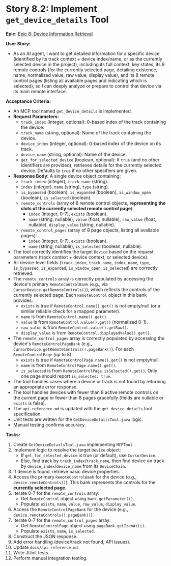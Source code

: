# Story 8.2: Implement `get_device_details` Tool

**Epic:** [Epic 8: Device Information Retrieval](../epic-8.md)

**User Story:**

*   As an AI agent, I want to get detailed information for a specific device (identified by its track context + device index/name, or as the currently selected device in the project), including its full context, key states, its 8 remote controls (for the currently selected page, detailing existence, name, normalized value, raw value, display value), and its 8 remote control pages (listing all available pages and indicating which is selected), so I can deeply analyze or prepare to control that device via its main remote interface.

**Acceptance Criteria:**

*   An MCP tool named `get_device_details` is implemented.
*   **Request Parameters:**
    *   `track_index` (integer, optional): 0-based index of the track containing the device.
    *   `track_name` (string, optional): Name of the track containing the device.
    *   `device_index` (integer, optional): 0-based index of the device on its track.
    *   `device_name` (string, optional): Name of the device.
    *   `get_for_selected_device` (boolean, optional): If `true` (and no other identifiers are provided), retrieves details for the currently selected device. Defaults to `true` if no other specifiers are given.
*   **Response Body:** A single device object containing:
    *   `track_index` (integer), `track_name` (string).
    *   `index` (integer), `name` (string), `type` (string).
    *   `is_bypassed` (boolean), `is_expanded` (boolean), `is_window_open` (boolean), `is_selected` (boolean).
    *   `remote_controls` (array of 8 remote control objects, **representing the slots of the currently selected remote control page**):
        *   `index` (integer, 0-7), `exists` (boolean).
        *   `name` (string, nullable), `value` (float, nullable), `raw_value` (float, nullable), `display_value` (string, nullable).
    *   `remote_control_pages` (array of 8 page objects, listing all available pages):
        *   `index` (integer, 0-7), `exists` (boolean).
        *   `name` (string, nullable), `is_selected` (boolean, nullable). <!-- Only one page will have is_selected: true -->
*   The tool correctly identifies the target `Device` based on the request parameters (track context + device context, or selected device).
*   All device-level fields (`track_index`, `track_name`, `index`, `name`, `type`, `is_bypassed`, `is_expanded`, `is_window_open`, `is_selected`) are correctly retrieved.
*   The `remote_controls` array is correctly populated by accessing the device's primary `RemoteControlBank` (e.g., via `CursorDevice.getRemoteControls()`), which reflects the controls of the currently selected page. Each `RemoteControl` object in this bank provides:
    *   `exists` is true if `RemoteControl.name().get()` is not empty/null (or a similar reliable check for a mapped parameter).
    *   `name` is from `RemoteControl.name().get()`.
    *   `value` is from `RemoteControl.value().get()` (normalized 0-1).
    *   `raw_value` is from `RemoteControl.value().getRaw()`.
    *   `display_value` is from `RemoteControl.displayedValue().get()`.
*   The `remote_control_pages` array is correctly populated by accessing the device's `RemoteControlPageBank` (e.g., `CursorDevice.getRemoteControls().pageBank()`). For each `RemoteControlPage` (up to 8):
    *   `exists` is true if `RemoteControlPage.name().get()` is not empty/null.
    *   `name` is from `RemoteControlPage.name().get()`.
    *   `is_selected` is from `RemoteControlPage.isSelected().get()`. Only one page should report `is_selected: true`.
*   The tool handles cases where a device or track is not found by returning an appropriate error response.
*   The tool handles devices with fewer than 8 active remote controls on the current page or fewer than 8 pages gracefully (fields are nullable or `exists` is false).
*   The `api-reference.md` is updated with the `get_device_details` tool specification.
*   Unit tests are written for the `GetDeviceDetailsTool.java` logic.
*   Manual testing confirms accuracy.

**Tasks:**

1.  Create `GetDeviceDetailsTool.java` implementing `MCPTool`.
2.  Implement logic to resolve the target `Device` object:
    *   If `get_for_selected_device` is true (or default), use `CursorDevice`.
    *   Else, find track by `track_index`/`track_name`, then find device on track by `device_index`/`device_name` from its `DeviceChain`.
3.  If device is found, retrieve basic device properties.
4.  Access the primary `RemoteControlBank` for the device (e.g., `device.remoteControls()`). This bank represents the controls for the **currently selected page**.
5.  Iterate 0-7 for the `remote_controls` array:
    *   Get `RemoteControl` object using `bank.getParameter(i)`.
    *   Populate `exists`, `name`, `value`, `raw_value`, `display_value`.
6.  Access the `RemoteControlPageBank` for the device (e.g., `device.remoteControls().pageBank()`).
7.  Iterate 0-7 for the `remote_control_pages` array:
    *   Get `RemoteControlPage` object using `pageBank.getItemAt(i)`.
    *   Populate `exists`, `name`, `is_selected`.
8.  Construct the JSON response.
9.  Add error handling (device/track not found, API issues).
10. Update `docs/api-reference.md`.
11. Write JUnit tests.
12. Perform manual integration testing.
